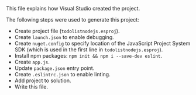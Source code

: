 This file explains how Visual Studio created the project.

The following steps were used to generate this project:
- Create project file (`todolistnodejs.esproj`).
- Create `launch.json` to enable debugging.
- Create `nuget.config` to specify location of the JavaScript Project System SDK (which is used in the first line in `todolistnodejs.esproj`).
- Install npm packages: `npm init && npm i --save-dev eslint`.
- Create `app.js`.
- Update `package.json` entry point.
- Create `.eslintrc.json` to enable linting.
- Add project to solution.
- Write this file.
